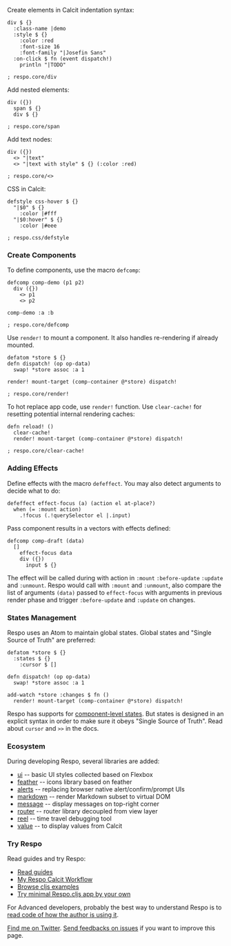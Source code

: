 Create elements in Calcit indentation syntax:

```cirru
div $ {}
  :class-name |demo
  :style $ {}
    :color :red
    :font-size 16
    :font-family "|Josefin Sans"
  :on-click $ fn (event dispatch!)
    println "|TODO"

; respo.core/div
```

Add nested elements:

```cirru
div ({})
  span $ {}
  div $ {}

; respo.core/span
```

Add text nodes:

```cirru
div ({})
  <> "|text"
  <> "|text with style" $ {} (:color :red)

; respo.core/<>
```

CSS in Calcit:

```cirru
defstyle css-hover $ {}
  "|$0" $ {}
    :color |#fff
  "|$0:hover" $ {}
    :color |#eee

; respo.css/defstyle
```

### Create Components

To define components, use the macro `defcomp`:

```cirru
defcomp comp-demo (p1 p2)
  div ({})
    <> p1
    <> p2

comp-demo :a :b

; respo.core/defcomp
```

Use `render!` to mount a component. It also handles re-rendering if already mounted.

```cirru
defatom *store $ {}
defn dispatch! (op op-data)
  swap! *store assoc :a 1

render! mount-target (comp-container @*store) dispatch!

; respo.core/render!
```

To hot replace app code, use `render!` function. Use `clear-cache!` for resetting potential internal rendering caches:

```cirru
defn reload! ()
  clear-cache!
  render! mount-target (comp-container @*store) dispatch!

; respo.core/clear-cache!
```

### Adding Effects

Define effects with the macro `defeffect`. You may also detect arguments to decide what to do:

```cirru
defeffect effect-focus (a) (action el at-place?)
  when (= :mount action)
    .!focus (.!querySelector el |.input)
```

Pass component results in a vectors with effects defined:

```cirru
defcomp comp-draft (data)
  []
    effect-focus data
    div ({})
      input $ {}
```

The effect will be called during with action in `:mount` `:before-update` `:update` and `:unmount`.
Respo would call with `:mount` and `:unmount`, also compare the list of arguments `(data)` passed to `effect-focus` with arguments in previous render phase and trigger `:before-update` and `:update` on changes.

### States Management

Respo uses an Atom to maintain global states. Global states and "Single Source of Truth" are preferred:

```cirru
defatom *store $ {}
  :states $ {}
    :cursor $ []

defn dispatch! (op op-data)
  swap! *store assoc :a 1

add-watch *store :changes $ fn ()
  render! mount-target (comp-container @*store) dispatch!
```

Respo has supports for [component-level states](https://github.com/Respo/respo/wiki/component-states). But states is designed in an explicit syntax in order to make sure it obeys "Single Source of Truth". Read about `cursor` and `>>` in the docs.

### Ecosystem

During developing Respo, several libraries are added:

* [ui](https://github.com/Respo/respo-ui.calcit) -- basic UI styles collected based on Flexbox
* [feather](https://github.com/Respo/respo-feather.calcit) -- icons library based on feather
* [alerts](https://github.com/Respo/alerts.calcit) -- replacing browser native alert/confirm/prompt UIs
* [markdown](https://github.com/Respo/respo-markdown.calcit) -- render Markdown subset to virtual DOM
* [message](https://github.com/Respo/respo-message.calcit) -- display messages on top-right corner
* [router](https://github.com/Respo/respo-router.calcit) -- router library decoupled from view layer
* [reel](https://github.com/Respo/reel.calcit) -- time travel debugging tool
* [value](https://github.com/Respo/respo-value.calcit) -- to display values from Calcit

### Try Respo

Read guides and try Respo:

* [Read guides](https://github.com/Respo/respo.calcit/wiki)
* [My Respo Calcit Workflow](https://github.com/calcit-lang/respo-calcit-workflow)
* [Browse cljs examples](https://github.com/Respo/respo-examples.cljs/)
* [Try minimal Respo.cljs app by your own](https://github.com/Respo/minimal-respo.cljs)

For Advanced developers, probably the best way to understand Respo is to [read code of how the author is using it](https://github.com/calcit-lang/respo-calcit-workflow/blob/main/compact.cirru#L10).

[Find me on Twitter](https://twitter.com/tiyecirru). [Send feedbacks on issues](https://github.com/Respo/respo-mvc.org/) if you want to improve this page.
